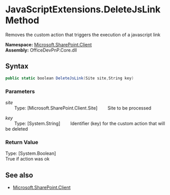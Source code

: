# JavaScriptExtensions.DeleteJsLink Method  
Removes the custom action that triggers the execution of a javascript link  

**Namespace:** [Microsoft.SharePoint.Client](Microsoft.SharePoint.Client.md)  
**Assembly:** OfficeDevPnP.Core.dll  
## Syntax
```C#
public static boolean DeleteJsLink(Site site,String key)
```
### Parameters
*site*  
&emsp;&emsp;Type: [Microsoft.SharePoint.Client.Site] 
&emsp;&emsp;Site to be processed  
  
*key*  
&emsp;&emsp;Type: [System.String] 
&emsp;&emsp;Identifier (key) for the custom action that will be deleted  
  
### Return Value
Type: [System.Boolean]  
True if action was ok

## See also
- [Microsoft.SharePoint.Client](Microsoft.SharePoint.Client.md)
